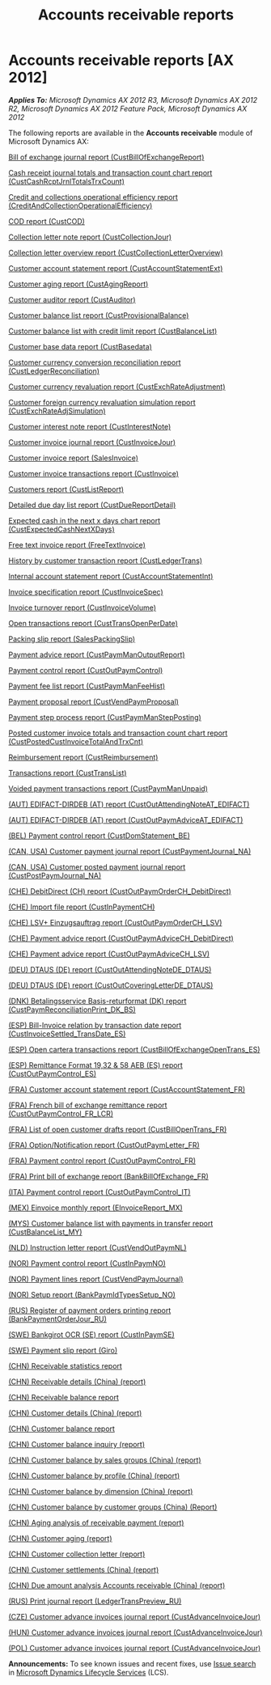 ﻿---
title: Accounts receivable reports
TOCTitle: Accounts receivable reports
ms:assetid: 6b077790-65af-4468-9264-0a228167a8d4
ms:mtpsurl: https://technet.microsoft.com/en-us/library/Hh334491(v=AX.60)
ms:contentKeyID: 36676478
ms.date: 04/18/2014
mtps_version: v=AX.60
f1_keywords:
- BR - 00040
---

# Accounts receivable reports [AX 2012]


_**Applies To:** Microsoft Dynamics AX 2012 R3, Microsoft Dynamics AX 2012 R2, Microsoft Dynamics AX 2012 Feature Pack, Microsoft Dynamics AX 2012_

The following reports are available in the **Accounts receivable** module of Microsoft Dynamics AX:

[Bill of exchange journal report (CustBillOfExchangeReport)](bill-of-exchange-journal-report-custbillofexchangereport.md)

[Cash receipt journal totals and transaction count chart report (CustCashRcptJrnlTotalsTrxCount)](cash-receipt-journal-totals-and-transaction-count-chart-report-custcashrcptjrnltotalstrxcount.md)

[Credit and collections operational efficiency report (CreditAndCollectionOperationalEfficiency)](credit-and-collections-operational-efficiency-report-creditandcollectionoperationalefficiency.md)

[COD report (CustCOD)](cod-report-custcod.md)

[Collection letter note report (CustCollectionJour)](collection-letter-note-report-custcollectionjour.md)

[Collection letter overview report (CustCollectionLetterOverview)](collection-letter-overview-report-custcollectionletteroverview.md)

[Customer account statement report (CustAccountStatementExt)](customer-account-statement-report-custaccountstatementext.md)

[Customer aging report (CustAgingReport)](customer-aging-report-custagingreport.md)

[Customer auditor report (CustAuditor)](customer-auditor-report-custauditor.md)

[Customer balance list report (CustProvisionalBalance)](customer-balance-list-report-custprovisionalbalance.md)

[Customer balance list with credit limit report (CustBalanceList)](customer-balance-list-with-credit-limit-report-custbalancelist.md)

[Customer base data report (CustBasedata)](customer-base-data-report-custbasedata.md)

[Customer currency conversion reconciliation report (CustLedgerReconciliation)](customer-currency-conversion-reconciliation-report-custledgerreconciliation.md)

[Customer currency revaluation report (CustExchRateAdjustment)](customer-currency-revaluation-report-custexchrateadjustment.md)

[Customer foreign currency revaluation simulation report (CustExchRateAdjSimulation)](customer-foreign-currency-revaluation-simulation-report-custexchrateadjsimulation.md)

[Customer interest note report (CustInterestNote)](customer-interest-note-report-custinterestnote.md)

[Customer invoice journal report (CustInvoiceJour)](customer-invoice-journal-report-custinvoicejour.md)

[Customer invoice report (SalesInvoice)](customer-invoice-report-salesinvoice.md)

[Customer invoice transactions report (CustInvoice)](customer-invoice-transactions-report-custinvoice.md)

[Customers report (CustListReport)](customers-report-custlistreport.md)

[Detailed due day list report (CustDueReportDetail)](detailed-due-day-list-report-custduereportdetail.md)

[Expected cash in the next x days chart report (CustExpectedCashNextXDays)](expected-cash-in-the-next-x-days-chart-report-custexpectedcashnextxdays.md)

[Free text invoice report (FreeTextInvoice)](free-text-invoice-report-freetextinvoice.md)

[History by customer transaction report (CustLedgerTrans)](history-by-customer-transaction-report-custledgertrans.md)

[Internal account statement report (CustAccountStatementInt)](https://technet.microsoft.com/en-us/library/aa550734\(v=ax.60\))

[Invoice specification report (CustInvoiceSpec)](invoice-specification-report-custinvoicespec.md)

[Invoice turnover report (CustInvoiceVolume)](invoice-turnover-report-custinvoicevolume.md)

[Open transactions report (CustTransOpenPerDate)](open-transactions-report-custtransopenperdate.md)

[Packing slip report (SalesPackingSlip)](packing-slip-report-salespackingslip.md)

[Payment advice report (CustPaymManOutputReport)](payment-advice-report-custpaymmanoutputreport.md)

[Payment control report (CustOutPaymControl)](payment-control-report-custoutpaymcontrol.md)

[Payment fee list report (CustPaymManFeeHist)](payment-fee-list-report-custpaymmanfeehist.md)

[Payment proposal report (CustVendPaymProposal)](payment-proposal-report-custvendpaymproposal.md)

[Payment step process report (CustPaymManStepPosting)](payment-step-process-report-custpaymmanstepposting.md)

[Posted customer invoice totals and transaction count chart report (CustPostedCustInvoiceTotalAndTrxCnt)](posted-customer-invoice-totals-and-transaction-count-chart-report-custpostedcustinvoicetotalandtrxcnt.md)

[Reimbursement report (CustReimbursement)](reimbursement-report-custreimbursement.md)

[Transactions report (CustTransList)](transactions-report-custtranslist.md)

[Voided payment transactions report (CustPaymManUnpaid)](voided-payment-transactions-report-custpaymmanunpaid.md)

[(AUT) EDIFACT-DIRDEB (AT) report (CustOutAttendingNoteAT\_EDIFACT)](aut-edifact-dirdeb-at-report-custoutattendingnoteat-edifact.md)

[(AUT) EDIFACT-DIRDEB (AT) report (CustOutPaymAdviceAT\_EDIFACT)](aut-edifact-dirdeb-at-report-custoutpaymadviceat-edifact.md)

[(BEL) Payment control report (CustDomStatement\_BE)](bel-payment-control-report-custdomstatement-be.md)

[(CAN, USA) Customer payment journal report (CustPaymentJournal\_NA)](can-usa-customer-payment-journal-report-custpaymentjournal-na.md)

[(CAN, USA) Customer posted payment journal report (CustPostPaymJournal\_NA)](can-usa-customer-posted-payment-journal-report-custpostpaymjournal-na.md)

[(CHE) DebitDirect (CH) report (CustOutPaymOrderCH\_DebitDirect)](che-debitdirect-ch-report-custoutpaymorderch-debitdirect.md)

[(CHE) Import file report (CustInPaymentCH)](che-import-file-report-custinpaymentch.md)

[(CHE) LSV+ Einzugsauftrag report (CustOutPaymOrderCH\_LSV)](che-lsv-einzugsauftrag-report-custoutpaymorderch-lsv.md)

[(CHE) Payment advice report (CustOutPaymAdviceCH\_DebitDirect)](che-payment-advice-report-custoutpaymadvicech-debitdirect.md)

[(CHE) Payment advice report (CustOutPaymAdviceCH\_LSV)](che-payment-advice-report-custoutpaymadvicech-lsv.md)

[(DEU) DTAUS (DE) report (CustOutAttendingNoteDE\_DTAUS)](deu-dtaus-de-report-custoutattendingnotede-dtaus.md)

[(DEU) DTAUS (DE) report (CustOutCoveringLetterDE\_DTAUS)](deu-dtaus-de-report-custoutcoveringletterde-dtaus.md)

[(DNK) Betalingsservice Basis-returformat (DK) report (CustPaymReconciliationPrint\_DK\_BS)](dnk-betalingsservice-basis-returformat-dk-report-custpaymreconciliationprint-dk-bs.md)

[(ESP) Bill-Invoice relation by transaction date report (CustInvoiceSettled\_TransDate\_ES)](esp-bill-invoice-relation-by-transaction-date-report-custinvoicesettled-transdate-es.md)

[(ESP) Open cartera transactions report (CustBillOfExchangeOpenTrans\_ES)](esp-open-cartera-transactions-report-custbillofexchangeopentrans-es.md)

[(ESP) Remittance Format 19,32 & 58 AEB (ES) report (CustOutPaymControl\_ES)](esp-remittance-format-19-32-58-aeb-es-report-custoutpaymcontrol-es.md)

[(FRA) Customer account statement report (CustAccountStatement\_FR)](fra-customer-account-statement-report-custaccountstatement-fr.md)

[(FRA) French bill of exchange remittance report (CustOutPaymControl\_FR\_LCR)](fra-french-bill-of-exchange-remittance-report-custoutpaymcontrol-fr-lcr.md)

[(FRA) List of open customer drafts report (CustBillOpenTrans\_FR)](fra-list-of-open-customer-drafts-report-custbillopentrans-fr.md)

[(FRA) Option/Notification report (CustOutPaymLetter\_FR)](fra-option-notification-report-custoutpaymletter-fr.md)

[(FRA) Payment control report (CustOutPaymControl\_FR)](fra-payment-control-report-custoutpaymcontrol-fr.md)

[(FRA) Print bill of exchange report (BankBillOfExchange\_FR)](fra-print-bill-of-exchange-report-bankbillofexchange-fr.md)

[(ITA) Payment control report (CustOutPaymControl\_IT)](ita-payment-control-report-custoutpaymcontrol-it.md)

[(MEX) Einvoice monthly report (EInvoiceReport\_MX)](mex-einvoice-monthly-report-einvoicereport-mx.md)

[(MYS) Customer balance list with payments in transfer report (CustBalanceList\_MY)](mys-customer-balance-list-with-payments-in-transfer-report-custbalancelist-my.md)

[(NLD) Instruction letter report (CustVendOutPaymNL)](nld-instruction-letter-report-custvendoutpaymnl.md)

[(NOR) Payment control report (CustInPaymNO)](nor-payment-control-report-custinpaymno.md)

[(NOR) Payment lines report (CustVendPaymJournal)](nor-payment-lines-report-custvendpaymjournal.md)

[(NOR) Setup report (BankPaymIdTypesSetup\_NO)](nor-setup-report-bankpaymidtypessetup-no.md)

[(RUS) Register of payment orders printing report (BankPaymentOrderJour\_RU)](rus-register-of-payment-orders-printing-report-bankpaymentorderjour-ru.md)

[(SWE) Bankgirot OCR (SE) report (CustInPaymSE)](swe-bankgirot-ocr-se-report-custinpaymse.md)

[(SWE) Payment slip report (Giro)](swe-payment-slip-report-giro.md)

[(CHN) Receivable statistics report](chn-receivable-statistics-report.md)

[(CHN) Receivable details (China) (report)](chn-receivable-details-china-report.md)

[(CHN) Receivable balance report](chn-receivable-balance-report.md)

[(CHN) Customer details (China) (report)](chn-customer-details-china-report.md)

[(CHN) Customer balance report](chn-customer-balance-report.md)

[(CHN) Customer balance inquiry (report)](chn-customer-balance-inquiry-report.md)

[(CHN) Customer balance by sales groups (China) (report)](chn-customer-balance-by-sales-groups-china-report.md)

[(CHN) Customer balance by profile (China) (report)](chn-customer-balance-by-profile-china-report.md)

[(CHN) Customer balance by dimension (China) (report)](chn-customer-balance-by-dimension-china-report.md)

[(CHN) Customer balance by customer groups (China) (Report)](chn-customer-balance-by-customer-groups-china-report.md)

[(CHN) Aging analysis of receivable payment (report)](chn-aging-analysis-of-receivable-payment-report.md)

[(CHN) Customer aging (report)](chn-customer-aging-report.md)

[(CHN) Customer collection letter (report)](chn-customer-collection-letter-report.md)

[(CHN) Customer settlements (China) (report)](chn-customer-settlements-china-report.md)

[(CHN) Due amount analysis Accounts receivable (China) (report)](chn-due-amount-analysis-accounts-receivable-china-report.md)

[(RUS) Print journal report (LedgerTransPreview\_RU)](rus-print-journal-report-ledgertranspreview-ru.md)

[(CZE) Customer advance invoices journal report (CustAdvanceInvoiceJour)](cze-customer-advance-invoices-journal-report-custadvanceinvoicejour.md)

[(HUN) Customer advance invoices journal report (CustAdvanceInvoiceJour)](hun-customer-advance-invoices-journal-report-custadvanceinvoicejour.md)

[(POL) Customer advance invoices journal report (CustAdvanceInvoiceJour)](pol-customer-advance-invoices-journal-report-custadvanceinvoicejour.md)

  
**Announcements:** To see known issues and recent fixes, use [Issue search](http://go.microsoft.com/fwlink/?linkid=389258) in [Microsoft Dynamics Lifecycle Services](http://go.microsoft.com/fwlink/?linkid=306505) (LCS).

